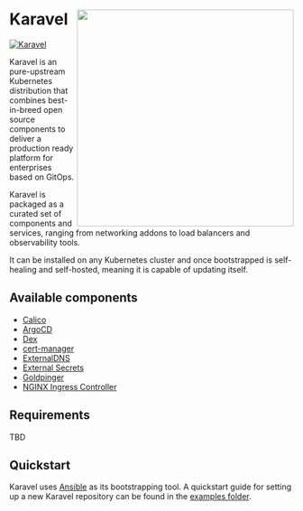 # Karavel <img align="right" width=384 src="https://via.placeholder.com/384x200.png?text=Karavel%20Logo%20Here">
[![Karavel](https://circleci.com/gh/mikamai/karavel/tree/master.svg?style=svg)](https://circleci.com/gh/mikamai/karavel/tree/master)

Karavel is an pure-upstream Kubernetes distribution
that combines best-in-breed open source components to deliver
a production ready platform for enterprises based on GitOps.

Karavel is packaged as a curated set of components and services, ranging from networking addons
to load balancers and observability tools.

It can be installed on any Kubernetes cluster and once bootstrapped is self-healing and self-hosted, meaning it is capable
of updating itself.

## Available components

- [Calico]
- [ArgoCD]
- [Dex]
- [cert-manager]
- [ExternalDNS]
- [External Secrets]
- [Goldpinger]
- [NGINX Ingress Controller]

## Requirements

TBD

## Quickstart

Karavel uses [Ansible] as its bootstrapping tool. A quickstart guide for setting
up a new Karavel repository can be found in the [examples folder].

[Calico]: https://projectcalico.org
[ArgoCD]: https://argoproj.github.io/argo-cd
[Dex]: https://dexidp.io
[cert-manager]: https://cert-manager.io
[ExternalDNS]: https://github.com/kubernetes-sigs/external-dns
[External Secrets]: https://github.com/godaddy/kubernetes-external-secrets
[Goldpinger]: https://github.com/bloomberg/goldpinger
[NGINX Ingress Controller]: https://kubernetes.github.io/ingress-nginx/
[helm]: https://helm.sh/docs/intro/install/
[helmfile]: https://github.com/roboll/helmfile
[kubectl]: https://kubernetes.io/docs/tasks/tools/install-kubectl
[GitOps]: https://www.weave.works/blog/what-is-gitops-really
[Ansible]: https://ansible.com
[examples folder]: ./examples/README.md
